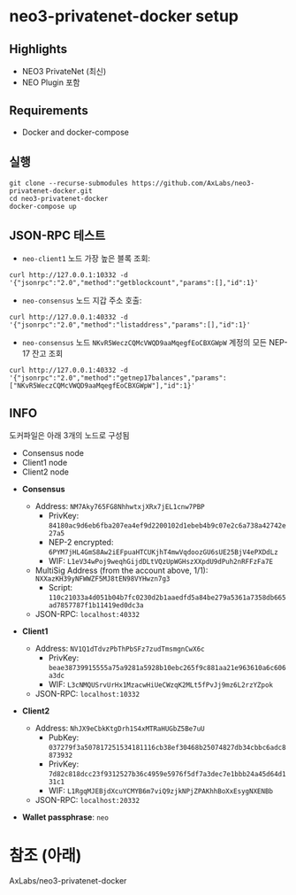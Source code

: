 

<h1>neo3-privatenet-docker setup</h1>


## Highlights

* NEO3 PrivateNet (최신)
* NEO  Plugin 포함 


## Requirements
- Docker and docker-compose

## 실행
```
git clone --recurse-submodules https://github.com/AxLabs/neo3-privatenet-docker.git
cd neo3-privatenet-docker
docker-compose up
```

## JSON-RPC 테스트
* `neo-client1` 노드 가장 높은 블록 조회:

```
curl http://127.0.0.1:10332 -d '{"jsonrpc":"2.0","method":"getblockcount","params":[],"id":1}'
```

*  `neo-consensus` 노드  지갑 주소 호출:

```
curl http://127.0.0.1:40332 -d '{"jsonrpc":"2.0","method":"listaddress","params":[],"id":1}'
```

* `neo-consensus` 노드 `NKvR5WeczCQMcVWQD9aaMqegfEoCBXGWpW` 계정의 모든 NEP-17 잔고 조회

```
curl http://127.0.0.1:40332 -d '{"jsonrpc":"2.0","method":"getnep17balances","params":["NKvR5WeczCQMcVWQD9aaMqegfEoCBXGWpW"],"id":1}'
```

## INFO
도커파일은 아래 3개의 노드로 구성됨
- Consensus node
- Client1 node
- Client2 node

* **Consensus**
  * Address: `NM7Aky765FG8NhhwtxjXRx7jEL1cnw7PBP`
    * PrivKey: `84180ac9d6eb6fba207ea4ef9d2200102d1ebeb4b9c07e2c6a738a42742e27a5`
    * NEP-2 encrypted: `6PYM7jHL4GmS8Aw2iEFpuaHTCUKjhT4mwVqdoozGU6sUE25BjV4ePXDdLz`
    * WIF: `L1eV34wPoj9weqhGijdDLtVQzUpWGHszXXpdU9dPuh2nRFFzFa7E`
  * MultiSig Address (from the account above, 1/1): `NXXazKH39yNFWWZF5MJ8tEN98VYHwzn7g3`
    * Script: `110c21033a4d051b04b7fc0230d2b1aaedfd5a84be279a5361a7358db665ad7857787f1b11419ed0dc3a`  
  * JSON-RPC: `localhost:40332`
* **Client1**
  * Address: `NV1Q1dTdvzPbThPbSFz7zudTmsmgnCwX6c`    
    * PrivKey: `beae38739915555a75a9281a5928b10ebc265f9c881aa21e963610a6c606a3dc`    
    * WIF: `L3cNMQUSrvUrHx1MzacwHiUeCWzqK2MLt5fPvJj9mz6L2rzYZpok`
  * JSON-RPC: `localhost:10332`
* **Client2**
  * Address: `NhJX9eCbkKtgDrh1S4xMTRaHUGbZ5Be7uU`    
    * PubKey: `037279f3a507817251534181116cb38ef30468b25074827db34cbbc6adc8873932`
    * PrivKey: `7d82c818dcc23f9312527b36c4959e5976f5df7a3dec7e1bbb24a45d64d131c1`    
    * WIF: `L1RgqMJEBjdXcuYCMYB6m7viQ9zjkNPjZPAKhhBoXxEsygNXENBb`
  * JSON-RPC: `localhost:20332`

* **Wallet passphrase**: `neo`

# 참조 (아래)
AxLabs/neo3-privatenet-docker



